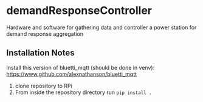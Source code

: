 # demandResponseController

Hardware and software for gathering data and controller a power station for demand response aggregation

## Installation Notes

Install this version of bluetti_mqtt (should be done in venv): https://www.github.com/alexnathanson/bluetti_mqtt
1) clone repository to RPi
2) From inside the repository directory run `pip install .`